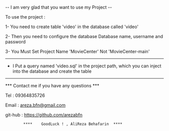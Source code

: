 --  I am very glad that you want to use my Project --

To use the project :

1- You need to create table 'video' in the database called 'video'
 
2- Then you need to configure the database Database name, username and password

3- You Must Set Project Name 'MovieCenter' Not 'MovieCenter-main'

------------------------------------------------------------------------------------------------------------------------
* I Put a query named 'video.sql' in the project path, which you can inject into the database and create the table
------------------------------------------------------------------------------------------------------------------------

*** Contact me if you have any questions ***

Tel : 09364835726

Email : areza.bfn@gmail.com

git-hub : https://github.com/arezabfn



			****	GoodLuck ! , AliReza Behafarin  ****                             
